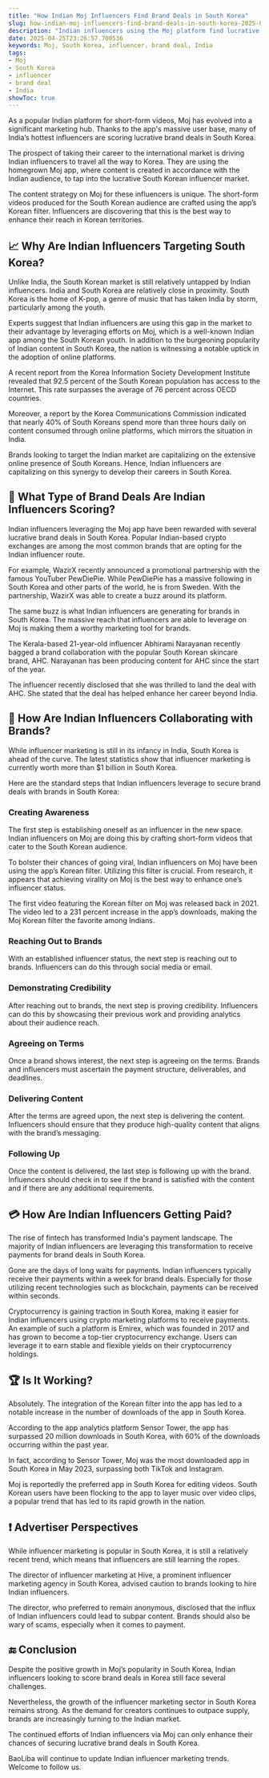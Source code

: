 ```yaml
---
title: "How Indian Moj Influencers Find Brand Deals in South Korea"
slug: how-indian-moj-influencers-find-brand-deals-in-south-korea-2025-04-25
description: "Indian influencers using the Moj platform find lucrative brand deals in South Korea, boosting their careers in the international market."
date: 2025-04-25T23:26:57.700536
keywords: Moj, South Korea, influencer, brand deal, India
tags:
- Moj
- South Korea
- influencer
- brand deal
- India
showToc: true
---
```


As a popular Indian platform for short-form videos, Moj has evolved into a significant marketing hub. Thanks to the app's massive user base, many of India’s hottest influencers are scoring lucrative brand deals in South Korea. 

The prospect of taking their career to the international market is driving Indian influencers to travel all the way to Korea. They are using the homegrown Moj app, where content is created in accordance with the Indian audience, to tap into the lucrative South Korean influencer market.

The content strategy on Moj for these influencers is unique. The short-form videos produced for the South Korean audience are crafted using the app’s Korean filter. Influencers are discovering that this is the best way to enhance their reach in Korean territories.

## 📈 Why Are Indian Influencers Targeting South Korea?

Unlike India, the South Korean market is still relatively untapped by Indian influencers. India and South Korea are relatively close in proximity. South Korea is the home of K-pop, a genre of music that has taken India by storm, particularly among the youth. 

Experts suggest that Indian influencers are using this gap in the market to their advantage by leveraging efforts on Moj, which is a well-known Indian app among the South Korean youth. In addition to the burgeoning popularity of Indian content in South Korea, the nation is witnessing a notable uptick in the adoption of online platforms.

A recent report from the Korea Information Society Development Institute revealed that 92.5 percent of the South Korean population has access to the Internet. This rate surpasses the average of 76 percent across OECD countries. 

Moreover, a report by the Korea Communications Commission indicated that nearly 40% of South Koreans spend more than three hours daily on content consumed through online platforms, which mirrors the situation in India. 

Brands looking to target the Indian market are capitalizing on the extensive online presence of South Koreans. Hence, Indian influencers are capitalizing on this synergy to develop their careers in South Korea.

## 💼 What Type of Brand Deals Are Indian Influencers Scoring?

Indian influencers leveraging the Moj app have been rewarded with several lucrative brand deals in South Korea. Popular Indian-based crypto exchanges are among the most common brands that are opting for the Indian influencer route. 

For example, WazirX recently announced a promotional partnership with the famous YouTuber PewDiePie. While PewDiePie has a massive following in South Korea and other parts of the world, he is from Sweden. With the partnership, WazirX was able to create a buzz around its platform. 

The same buzz is what Indian influencers are generating for brands in South Korea. The massive reach that influencers are able to leverage on Moj is making them a worthy marketing tool for brands. 

The Kerala-based 21-year-old influencer Abhirami Narayanan recently bagged a brand collaboration with the popular South Korean skincare brand, AHC. Narayanan has been producing content for AHC since the start of the year. 

The influencer recently disclosed that she was thrilled to land the deal with AHC. She stated that the deal has helped enhance her career beyond India. 

## 🎥 How Are Indian Influencers Collaborating with Brands?

While influencer marketing is still in its infancy in India, South Korea is ahead of the curve. The latest statistics show that influencer marketing is currently worth more than $1 billion in South Korea.

Here are the standard steps that Indian influencers leverage to secure brand deals with brands in South Korea: 

### Creating Awareness

The first step is establishing oneself as an influencer in the new space. Indian influencers on Moj are doing this by crafting short-form videos that cater to the South Korean audience. 

To bolster their chances of going viral, Indian influencers on Moj have been using the app’s Korean filter. Utilizing this filter is crucial. From research, it appears that achieving virality on Moj is the best way to enhance one’s influencer status. 

The first video featuring the Korean filter on Moj was released back in 2021. The video led to a 231 percent increase in the app’s downloads, making the Moj Korean filter the favorite among Indians.

### Reaching Out to Brands

With an established influencer status, the next step is reaching out to brands. Influencers can do this through social media or email.

### Demonstrating Credibility

After reaching out to brands, the next step is proving credibility. Influencers can do this by showcasing their previous work and providing analytics about their audience reach.

### Agreeing on Terms

Once a brand shows interest, the next step is agreeing on the terms. Brands and influencers must ascertain the payment structure, deliverables, and deadlines. 

### Delivering Content

After the terms are agreed upon, the next step is delivering the content. Influencers should ensure that they produce high-quality content that aligns with the brand’s messaging. 

### Following Up

Once the content is delivered, the last step is following up with the brand. Influencers should check in to see if the brand is satisfied with the content and if there are any additional requirements.

## 💳 How Are Indian Influencers Getting Paid?

The rise of fintech has transformed India's payment landscape. The majority of Indian influencers are leveraging this transformation to receive payments for brand deals in South Korea.

Gone are the days of long waits for payments. Indian influencers typically receive their payments within a week for brand deals. Especially for those utilizing recent technologies such as blockchain, payments can be received within seconds.

Cryptocurrency is gaining traction in South Korea, making it easier for Indian influencers using crypto marketing platforms to receive payments. An example of such a platform is Emirex, which was founded in 2017 and has grown to become a top-tier cryptocurrency exchange.  Users can leverage it to earn stable and flexible yields on their cryptocurrency holdings.

## 🏆 Is It Working?

Absolutely. The integration of the Korean filter into the app has led to a notable increase in the number of downloads of the app in South Korea. 

According to the app analytics platform Sensor Tower, the app has surpassed 20 million downloads in South Korea, with 60% of the downloads occurring within the past year. 

In fact, according to Sensor Tower,  Moj was the most downloaded app in South Korea in May 2023, surpassing both TikTok and Instagram. 

Moj is reportedly the preferred app in South Korea for editing videos. South Korean users have been flocking to the app to layer music over video clips, a popular trend that has led to its rapid growth in the nation. 

## ❗ Advertiser Perspectives

While influencer marketing is popular in South Korea, it is still a relatively recent trend, which means that influencers are still learning the ropes. 

The director of influencer marketing at Hive, a prominent influencer marketing agency in South Korea, advised caution to brands looking to hire Indian influencers. 

The director, who preferred to remain anonymous, disclosed that the influx of Indian influencers could lead to subpar content. Brands should also be wary of scams, especially when it comes to payment. 

## 🔚 Conclusion

Despite the positive growth in Moj’s popularity in South Korea, Indian influencers looking to score brand deals in Korea still face several challenges. 

Nevertheless, the growth of the influencer marketing sector in South Korea remains strong. As the demand for creators continues to outpace supply, brands are increasingly turning to the Indian market. 

The continued efforts of Indian influencers via Moj can only enhance their chances of securing lucrative brand deals in South Korea.

BaoLiba will continue to update Indian influencer marketing trends. Welcome to follow us.
